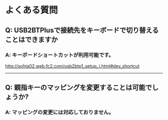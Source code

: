 # よくある質問

## Q: USB2BTPlusで接続先をキーボードで切り替えることはできますか

### A: キーボードショートカットが利用可能です。
http://sohta02.web.fc2.com/usb2btp1_setup_j.html#dev_shortcut

----

## Q: 親指キーのマッピングを変更することは可能でしょうか?

### A: マッピングの変更には対応しておりません。 
